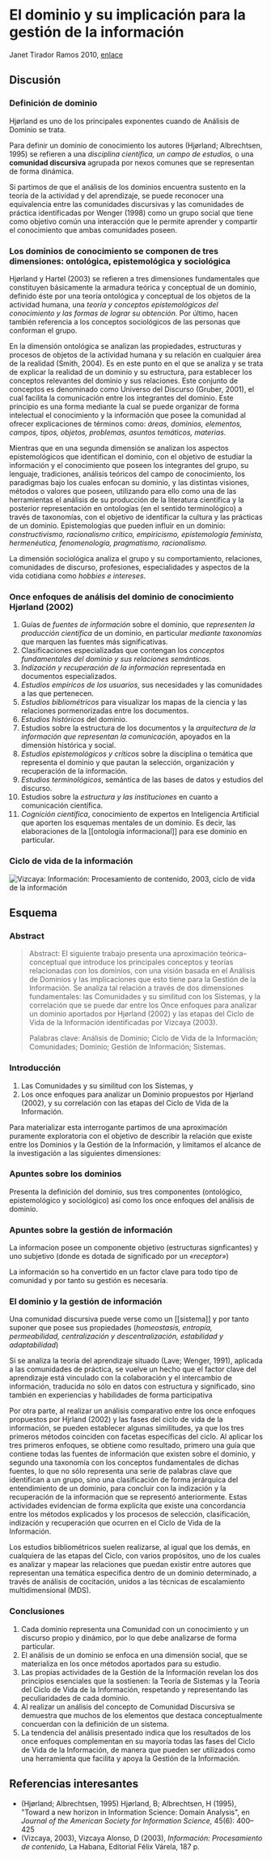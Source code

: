 # El dominio y su implicación para la gestión de la información
Janet Tirador Ramos 2010, [enlace](http://www.scielo.org.mx/scielo.php?script=sci_arttext&pid=S0187-358X2010000100004)

## Discusión
### Definición de dominio
Hjørland es uno de los principales exponentes cuando de Análisis de Dominio se trata.

Para definir un dominio de conocimiento los autores (Hjørland; Albrechtsen, 1995) se refieren a una _disciplina científica, un campo de estudios,_ o una **comunidad discursiva** agrupada por nexos comunes que se representan de forma dinámica.

Si partimos de que el análisis de los dominios encuentra sustento en la teoría de la actividad y del aprendizaje, se puede reconocer una equivalencia entre las comunidades discursivas y las comunidades de práctica identificadas por Wenger (1998) como un grupo social que tiene como objetivo común una interacción que le permite aprender y compartir el conocimiento que ambas comunidades poseen.

### Los dominios de conocimiento se componen de tres dimensiones: ontológica, epistemológica y sociológica

Hjørland y Hartel (2003) se refieren a tres dimensiones fundamentales que constituyen básicamente la armadura teórica y conceptual de un dominio, definido éste por una teoría ontológica y conceptual de los objetos de la actividad humana, una _teoría y conceptos epistemológicos del conocimiento y las formas de lograr su obtención._ Por último, hacen también referencia a los conceptos sociológicos de las personas que conforman el grupo.

En la dimensión ontológica se analizan las propiedades, estructuras y procesos de objetos de la actividad humana y su relación en cualquier área de la realidad (Smith, 2004). Es en este punto en el que se analiza y se trata de explicar la realidad de un dominio y su estructura, para establecer los conceptos relevantes del dominio y sus relaciones. Este conjunto de conceptos es denominado como Universo del Discurso (Gruber, 2001), el cual facilita la comunicación entre los integrantes del dominio. Este principio es una forma mediante la cual se puede organizar de forma intelectual el conocimiento y la información que posee la comunidad al ofrecer explicaciones de términos como: _áreas, dominios, elementos, campos, tipos, objetos, problemas, asuntos temáticos, materias._

Mientras que en una segunda dimensión se analizan los aspectos epistemológicos que identifican el dominio, con el objetivo de estudiar la información y el conocimiento que poseen los integrantes del grupo, su lenguaje, tradiciones, análisis teóricos del campo de conocimiento, los paradigmas bajo los cuales enfocan su dominio, y las distintas visiones, métodos o valores que poseen, utilizando para ello como una de las herramientas el análisis de su producción de la literatura científica y la posterior representación en ontologías (en el sentido terminológico) a través de taxonomías, con el objetivo de identificar la cultura y las prácticas de un dominio. Epistemologías que pueden influir en un dominio: _constructivismo, racionalismo crítico, empiricismo, epistemología feminista, hermenéutica, fenomenología, pragmatismo, racionalismo._

La dimensión sociológica analiza el grupo y su comportamiento, relaciones, comunidades de discurso, profesiones, especialidades y aspectos de la vida cotidiana como *hobbies e intereses*.

### Once enfoques de análisis del dominio de conocimiento Hjørland (2002)
1. Guías de *fuentes de información* sobre el dominio, que r*epresenten la producción científica* de un dominio, en particular *mediante taxonomías* que marquen las fuentes más significativas.
2. Clasificaciones especializadas que contengan los *conceptos fundamentales del dominio y sus relaciones semánticas.*
3. *Indización y recuperación de la información* representada en documentos especializados.
4. *Estudios empíricos de los usuarios*, sus necesidades y las comunidades a las que pertenecen.
5. *Estudios bibliométricos* para visualizar los mapas de la ciencia y las relaciones pormenorizadas entre los documentos.
6. *Estudios históricos* del dominio.
7. Estudios sobre la estructura de los documentos y la *arquitectura de la información que representan la comunicación*, apoyados en la dimensión histórica y social.
8. *Estudios epistemológicos y críticos* sobre la disciplina o temática que representa el dominio y que pautan la selección, organización y recuperación de la información.
9. *Estudios terminológicos*, semántica de las bases de datos y estudios del discurso.
10. Estudios sobre la *estructura y las instituciones* en cuanto a comunicación científica.
11. *Cognición científica*, conocimiento de expertos en Inteligencia Artificial que aporten los esquemas mentales de un dominio. Es decir, las elaboraciones de la [[ontología informacional]] para ese dominio en particular.

### Ciclo de vida de la información
![Vizcaya: _Información: Procesamiento de contenido_, 2003, ciclo de vida de la información](http://www.scielo.org.mx/img/revistas/ib/v24n50/a4f1.jpg)

## Esquema
### Abstract
>Abstract: El siguiente trabajo presenta una aproximación teórica–conceptual que introduce los principales conceptos y teorías relacionadas con los dominios, con una visión basada en el Análisis de Dominios y las implicaciones que esto tiene para la Gestión de la Información. Se analiza tal relación a través de dos dimensiones fundamentales: las Comunidades y su similitud con los Sistemas, y la correlación que se puede dar entre los Once enfoques para analizar un dominio aportados por Hjørland (2002) y las etapas del Ciclo de Vida de la Información identificadas por Vizcaya (2003).
>
>Palabras clave: Análisis de Dominio; Ciclo de Vida de la Información; Comunidades; Dominio; Gestión de Información; Sistemas.

### Introducción
1. Las Comunidades y su similitud con los Sistemas, y
2. Los once enfoques para analizar un Dominio propuestos por Hjørland (2002), y su correlación con las etapas del Ciclo de Vida de la Información.

Para materializar esta interrogante partimos de una aproximación puramente exploratoria con el objetivo de describir la relación que existe entre los Dominios y la Gestión de la Información, y limitamos el alcance de la investigación a las siguientes dimensiones:

### Apuntes sobre los dominios
Presenta la definición del dominio, sus tres componentes (ontológico, epistemológico y sociológico) así como los once enfoques del análisis de dominio. 

### Apuntes sobre la gestión de información
La informacion posee un componente objetivo (estructuras signficantes) y uno subjetivo (donde es dotada de significado por un *«receptor»*)

La información so ha convertido en un factor clave para todo tipo de comunidad y por tanto su gestión es necesaria.
### El dominio y la gestión de información
Una comunidad discursiva puede verse como un [[sistema]] y por tanto suponer que posee sus propiedades (*homeostasis, entropía, permeabilidad, centralización y descentralización, estabilidad y adaptabilidad*)

Si se analiza la teoría del aprendizaje situado (Lave; Wenger, 1991), aplicada a las comunidades de práctica, se vuelve un hecho que el factor clave del aprendizaje está vinculado con la colaboración y el intercambio de información, traducida no sólo en datos con estructura y significado, sino también en experiencias y habilidades de forma participativa

Por otra parte, al realizar un análisis comparativo entre los once enfoques propuestos por Hjrland (2002) y las fases del ciclo de vida de la información, se pueden establecer algunas similitudes, ya que los tres primeros métodos coinciden con facetas específicas del ciclo. Al aplicar los tres primeros enfoques, se obtiene como resultado, primero una guía que contiene todas las fuentes de información que existen sobre el dominio, y segundo una taxonomía con los conceptos fundamentales de dichas fuentes, lo que no sólo representa una serie de palabras clave que identifican a un grupo, sino una clasificación de forma jerárquica del entendimiento de un dominio, para concluir con la indización y la recuperación de la información que se representó anteriormente. Estas actividades evidencian de forma explícita que existe una concordancia entre los métodos explicados y los procesos de selección, clasificación, indización y recuperación que ocurren en el Ciclo de Vida de la Información.

Los estudios bibliométricos suelen realizarse, al igual que los demás, en cualquiera de las etapas del Ciclo, con varios propósitos, uno de los cuales es analizar y mapear las relaciones que puedan existir entre autores que representan una temática especifica dentro de un dominio determinado, a través de análisis de cocitación, unidos a las técnicas de escalamiento multidimensional (MDS).
### Conclusiones
1. Cada dominio representa una Comunidad con un conocimiento y un discurso propio y dinámico, por lo que debe analizarse de forma particular.
2. El análisis de un dominio se enfoca en una dimensión social, que se materializa en los once métodos aportados para su estudio.
3. Las propias actividades de la Gestión de la Información revelan los dos principios esenciales que la sostienen: la Teoría de Sistemas y la Teoría del Ciclo de Vida de la Información, respetando y representando las peculiaridades de cada dominio.
4. Al realizar un análisis del concepto de Comunidad Discursiva se demuestra que muchos de los elementos que destaca conceptualmente concuerdan con la definición de un sistema.
5. La tendencia del análisis presentado indica que los resultados de los once enfoques complementan en su mayoría todas las fases del Ciclo de Vida de la Información, de manera que pueden ser utilizados como una herramienta que facilita y apoya la Gestión de la Información.

## Referencias interesantes
- (Hjørland; Albrechtsen, 1995) Hjørland, B; Albrechtsen, H (1995), "Toward a new horizon in Information Science: Domain Analysis", en _Journal of the American Society for Information Science,_ 45(6): 400–425
- (Vizcaya, 2003), Vizcaya Alonso, D (2003), _Información: Procesamiento de contenido,_ La Habana, Editorial Félix Várela, 187 p.